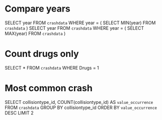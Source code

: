 # Compare years
SELECT year FROM `crashdata` WHERE year = ( SELECT MIN(year) FROM `crashdata` )
SELECT year FROM `crashdata` WHERE year = ( SELECT MAX(year) FROM `crashdata` )

# Count drugs only
SELECT * FROM `crashdata` WHERE Drugs = 1

# Most common crash
SELECT collisiontype_id,
COUNT(collisiontype_id) AS `value_occurrence`
FROM `crashdata`
GROUP BY collisiontype_id
ORDER BY `value_occurrence` DESC
LIMIT 2

